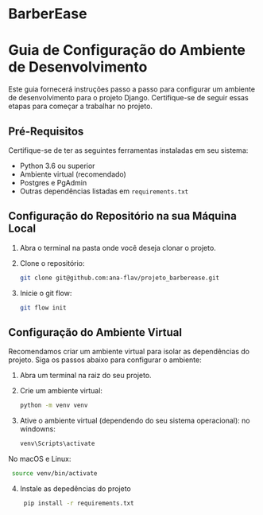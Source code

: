# BarberEase


# Guia de Configuração do Ambiente de Desenvolvimento

Este guia fornecerá instruções passo a passo para configurar um ambiente de desenvolvimento para o projeto Django. Certifique-se de seguir essas etapas para começar a trabalhar no projeto.

## Pré-Requisitos

Certifique-se de ter as seguintes ferramentas instaladas em seu sistema:

- Python 3.6 ou superior
- Ambiente virtual (recomendado)
- Postgres e PgAdmin
- Outras dependências listadas em `requirements.txt`

## Configuração do Repositório na sua Máquina Local

1. Abra o terminal na pasta onde você deseja clonar o projeto.

2. Clone o repositório:

    ```bash
    git clone git@github.com:ana-flav/projeto_barberease.git
3. Inicie o git flow:

    ```bash
    git flow init
## Configuração do Ambiente Virtual

Recomendamos criar um ambiente virtual para isolar as dependências do projeto. Siga os passos abaixo para configurar o ambiente:

1. Abra um terminal na raiz do seu projeto.
2. Crie um ambiente virtual:

   ```bash
   python -m venv venv
   
3. Ative o ambiente virtual (dependendo do seu sistema operacional):
   no windowns:
   ```bash
   venv\Scripts\activate
   
  No macOS e Linux:
   ```bash
    source venv/bin/activate
```

4. Instale as depedências do projeto
   ```bash
    pip install -r requirements.txt
